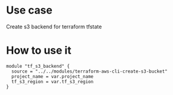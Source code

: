 # Use case
Create s3 backend for terraform tfstate

# How to use it
```
module "tf_s3_backend" {
  source = "../../modules/terraform-aws-cli-create-s3-bucket"
  project_name = var.project_name
  tf_s3_region = var.tf_s3_region
}

```